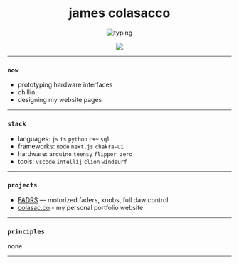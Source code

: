 <h1 align="center">james colasacco</h1>

<p align="center">
  <img src="https://readme-typing-svg.demolab.com?font=Fira+Code&pause=500&center=true&vCenter=true&width=435&lines=software+engineer;audio+engineer;music+producer;photographer" alt="typing" />
</p>

<p align="center">
  <img src="https://img.shields.io/badge/status-active-black?style=flat-square&logo=codeforces&logoColor=white" />
</p>

<hr style="border: none; height: 1px; background: #444;" />

### `now`

- prototyping hardware interfaces
- chillin
- designing my website pages

<hr style="border: none; height: 1px; background: #444;" />

### `stack`

- languages: `js` `ts` `python` `c++` `sql`
- frameworks: `node` `next.js` `chakra-ui`
- hardware: `arduino` `teensy` `flipper zero`
- tools: `vscode` `intellij` `clion` `windsurf`

<hr style="border: none; height: 1px; background: #444;" />

### `projects`

- [FADRS](https://github.com/jamescolasacco/fadrs) — motorized faders, knobs, full daw control
- [colasac.co](https://github.com/jamescolasacco/colasacco) - my personal portfolio website

<hr style="border: none; height: 1px; background: #444;" />

### `principles`

none

<hr style="border: none; height: 1px; background: #444;" />
